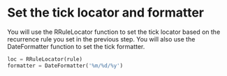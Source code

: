 # Set the tick locator and formatter

You will use the RRuleLocator function to set the tick locator based on the recurrence rule you set in the previous step. You will also use the DateFormatter function to set the tick formatter.

```python
loc = RRuleLocator(rule)
formatter = DateFormatter('%m/%d/%y')
```
